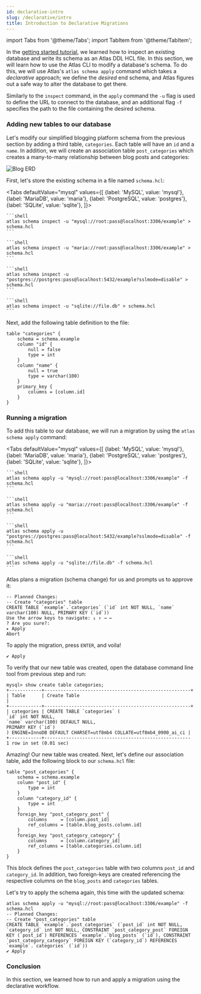 ```yaml
---
id: declarative-intro
slug: /declarative/intro
title: Introduction to Declarative Migrations
---
```


import Tabs from '@theme/Tabs';
import TabItem from '@theme/TabItem';

In the [getting started tutorial](/getting-started), we learned how to inspect an existing database and write
its schema as an Atlas DDL HCL file. In this section, we will learn how to use
the Atlas CLI to modify a database's schema. To do this, we will use Atlas's
`atlas schema apply` command which takes a _declarative_ approach;
we define the _desired_ end schema, and Atlas figures out a safe way to alter
the database to get there.

Similarly to the `inspect` command, in the `apply` command the `-u` flag is used to define the
URL to connect to the database, and an additional flag `-f` specifies the path to
the file containing the desired schema.

### Adding new tables to our database

Let's modify our simplified blogging platform schema from the previous section by adding
a third table, `categories`. Each table will have an `id` and a `name`. In addition,
we will create an association table `post_categories` which creates a many-to-many
relationship between blog posts and categories:

![Blog ERD](https://atlasgo.io/uploads/images/blog-erd-2.png)

First, let's store the existing schema in a file named `schema.hcl`:

<Tabs
defaultValue="mysql"
values={[
{label: 'MySQL', value: 'mysql'},
{label: 'MariaDB', value: 'maria'},
{label: 'PostgreSQL', value: 'postgres'},
{label: 'SQLite', value: 'sqlite'},
]}>
<TabItem value="mysql">

    ```shell
    atlas schema inspect -u "mysql://root:pass@localhost:3306/example" > schema.hcl
    ```

</TabItem>
<TabItem value="maria">

    ```shell
    atlas schema inspect -u "maria://root:pass@localhost:3306/example" > schema.hcl
    ```

</TabItem>
<TabItem value="postgres">

    ```shell
    atlas schema inspect -u "postgres://postgres:pass@localhost:5432/example?sslmode=disable" > schema.hcl
    ```

</TabItem>
<TabItem value="sqlite">

    ```shell
    atlas schema inspect -u "sqlite://file.db" > schema.hcl
    ```

</TabItem>
</Tabs>

Next, add the following table definition to the file:
```hcl
table "categories" {
    schema = schema.example
    column "id" {
        null = false
        type = int
    }
    column "name" {
        null = true
        type = varchar(100)
    }
    primary_key {
        columns = [column.id]
    }
}
```

### Running a migration

To add this table to our database, we will run a migration by using the `atlas schema apply` command:

<Tabs
        defaultValue="mysql"
        values={[
        {label: 'MySQL', value: 'mysql'},
{label: 'MariaDB', value: 'maria'},
{label: 'PostgreSQL', value: 'postgres'},
{label: 'SQLite', value: 'sqlite'},
]}>
<TabItem value="mysql">

    ```shell
    atlas schema apply -u "mysql://root:pass@localhost:3306/example" -f schema.hcl
    ```

</TabItem>
<TabItem value="maria">

    ```shell
    atlas schema apply -u "maria://root:pass@localhost:3306/example" -f schema.hcl
    ```

</TabItem>
<TabItem value="postgres">

    ```shell
    atlas schema apply -u "postgres://postgres:pass@localhost:5432/example?sslmode=disable" -f schema.hcl
    ```

</TabItem>
<TabItem value="sqlite">

    ```shell
    atlas schema apply -u "sqlite://file.db" -f schema.hcl
    ```

</TabItem>
</Tabs>

Atlas plans a migration (schema change) for us and prompts us to approve it:
```text
-- Planned Changes:
-- Create "categories" table
CREATE TABLE `example`.`categories` (`id` int NOT NULL, `name` varchar(100) NULL, PRIMARY KEY (`id`))
Use the arrow keys to navigate: ↓ ↑ → ←
? Are you sure?:
▸ Apply
Abort
```
To apply the migration, press `ENTER`, and voila!
```text
✔ Apply
```

To verify that our new table was created, open the database command line tool from previous step and run:

```text
mysql> show create table categories;
+------------+------------------------------------------------------+
| Table      | Create Table                                                                                                                                                                 |
+------------+------------------------------------------------------+
| categories | CREATE TABLE `categories` (
`id` int NOT NULL,
`name` varchar(100) DEFAULT NULL,
PRIMARY KEY (`id`)
) ENGINE=InnoDB DEFAULT CHARSET=utf8mb4 COLLATE=utf8mb4_0900_ai_ci |
+------------+------------------------------------------------------
1 row in set (0.01 sec)
```

Amazing! Our new table was created. Next, let's define our association table,
add the following block to our `schema.hcl` file:
```hcl
table "post_categories" {
    schema = schema.example
    column "post_id" {
        type = int
    }
    column "category_id" {
        type = int
    }
    foreign_key "post_category_post" {
        columns     = [column.post_id]
        ref_columns = [table.blog_posts.column.id]
    }
    foreign_key "post_category_category" {
        columns     = [column.category_id]
        ref_columns = [table.categories.column.id]
    }
}
```
This block defines the `post_categories` table with two columns `post_id` and `category_id`.
In addition, two foreign-keys are created referencing the respective columns on the `blog_posts`
and `categories` tables.

Let's try to apply the schema again, this time with the updated schema:
```text
atlas schema apply -u "mysql://root:pass@localhost:3306/example" -f schema.hcl
-- Planned Changes:
-- Create "post_categories" table
CREATE TABLE `example`.`post_categories` (`post_id` int NOT NULL, `category_id` int NOT NULL, CONSTRAINT `post_category_post` FOREIGN KEY (`post_id`) REFERENCES `example`.`blog_posts` (`id`), CONSTRAINT `post_category_category` FOREIGN KEY (`category_id`) REFERENCES `example`.`categories` (`id`))
✔ Apply
```

### Conclusion

In this section, we learned how to run and apply a migration using the declarative workflow.


